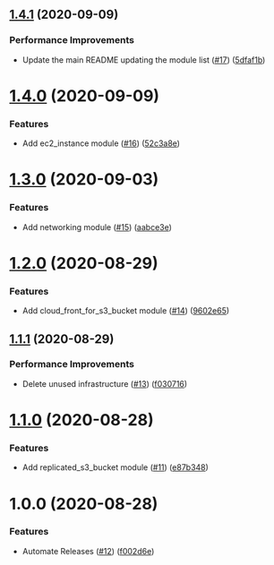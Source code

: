 ## [1.4.1](https://github.com/AlexisNava/terraform_modules/compare/v1.4.0...v1.4.1) (2020-09-09)


### Performance Improvements

* Update the main README updating the module list ([#17](https://github.com/AlexisNava/terraform_modules/issues/17)) ([5dfaf1b](https://github.com/AlexisNava/terraform_modules/commit/5dfaf1b5d152e748047d4a0e68da632a2f36a54f))

# [1.4.0](https://github.com/AlexisNava/terraform_modules/compare/v1.3.0...v1.4.0) (2020-09-09)


### Features

* Add ec2_instance module ([#16](https://github.com/AlexisNava/terraform_modules/issues/16)) ([52c3a8e](https://github.com/AlexisNava/terraform_modules/commit/52c3a8ef1d8e46aeb73ddf63f40ac4d761f20469))

# [1.3.0](https://github.com/AlexisNava/terraform_modules/compare/v1.2.0...v1.3.0) (2020-09-03)


### Features

* Add networking module ([#15](https://github.com/AlexisNava/terraform_modules/issues/15)) ([aabce3e](https://github.com/AlexisNava/terraform_modules/commit/aabce3e700ee62e5bcd74244cb6f3911cad8cd72))

# [1.2.0](https://github.com/AlexisNava/terraform_modules/compare/v1.1.1...v1.2.0) (2020-08-29)


### Features

* Add cloud_front_for_s3_bucket module ([#14](https://github.com/AlexisNava/terraform_modules/issues/14)) ([9602e65](https://github.com/AlexisNava/terraform_modules/commit/9602e650d9e7b720b840abe6520b91d057c4a5b1))

## [1.1.1](https://github.com/AlexisNava/terraform_modules/compare/v1.1.0...v1.1.1) (2020-08-29)


### Performance Improvements

* Delete unused infrastructure ([#13](https://github.com/AlexisNava/terraform_modules/issues/13)) ([f030716](https://github.com/AlexisNava/terraform_modules/commit/f030716f82bfd2d3817fd2c51b1e2a8564424d6a))

# [1.1.0](https://github.com/AlexisNava/terraform_modules/compare/v1.0.0...v1.1.0) (2020-08-28)


### Features

* Add replicated_s3_bucket module ([#11](https://github.com/AlexisNava/terraform_modules/issues/11)) ([e87b348](https://github.com/AlexisNava/terraform_modules/commit/e87b348fd7b463edd2834f53f23f358dca142a48))

# 1.0.0 (2020-08-28)


### Features

* Automate Releases ([#12](https://github.com/AlexisNava/terraform_modules/issues/12)) ([f002d6e](https://github.com/AlexisNava/terraform_modules/commit/f002d6ecef7df7cf469c63032f10e79e12e4a5b4))

